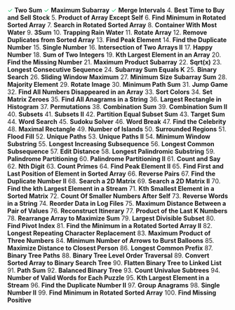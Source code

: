 <span style="color:#19c96b">&check;</span> **Two Sum**
<span style="color:#19c96b">&check;</span> **Maximum Subarray**
<span style="color:#19c96b">&check;</span> **Merge Intervals**
4. **Best Time to Buy and Sell Stock**
5. **Product of Array Except Self**
6. **Find Minimum in Rotated Sorted Array**
7. **Search in Rotated Sorted Array**
8. **Container With Most Water**
9. **3Sum**
10. **Trapping Rain Water**
11. **Rotate Array**
12. **Remove Duplicates from Sorted Array**
13. **Find Peak Element**
14. **Find the Duplicate Number**
15. **Single Number**
16. **Intersection of Two Arrays II**
17. **Happy Number**
18. **Sum of Two Integers**
19. **Kth Largest Element in an Array**
20. **Find the Missing Number**
21. **Maximum Product Subarray**
22. **Sqrt(x)**
23. **Longest Consecutive Sequence**
24. **Subarray Sum Equals K**
25. **Binary Search**
26. **Sliding Window Maximum**
27. **Minimum Size Subarray Sum**
28. **Majority Element**
29. **Rotate Image**
30. **Minimum Path Sum**
31. **Jump Game**
32. **Find All Numbers Disappeared in an Array**
33. **Sort Colors**
34. **Set Matrix Zeroes**
35. **Find All Anagrams in a String**
36. **Largest Rectangle in Histogram**
37. **Permutations**
38. **Combination Sum**
39. **Combination Sum II**
40. **Subsets**
41. **Subsets II**
42. **Partition Equal Subset Sum**
43. **Target Sum**
44. **Word Search**
45. **Sudoku Solver**
46. **Word Break**
47. **Find the Celebrity**
48. **Maximal Rectangle**
49. **Number of Islands**
50. **Surrounded Regions**
51. **Flood Fill**
52. **Unique Paths**
53. **Unique Paths II**
54. **Minimum Window Substring**
55. **Longest Increasing Subsequence**
56. **Longest Common Subsequence**
57. **Edit Distance**
58. **Longest Palindromic Substring**
59. **Palindrome Partitioning**
60. **Palindrome Partitioning II**
61. **Count and Say**
62. **Nth Digit**
63. **Count Primes**
64. **Find Peak Element II**
65. **Find First and Last Position of Element in Sorted Array**
66. **Reverse Pairs**
67. **Find the Duplicate Number II**
68. **Search a 2D Matrix**
69. **Search a 2D Matrix II**
70. **Find the kth Largest Element in a Stream**
71. **Kth Smallest Element in a Sorted Matrix**
72. **Count Of Smaller Numbers After Self**
73. **Reverse Words in a String**
74. **Reorder Data in Log Files**
75. **Maximum Distance Between a Pair of Values**
76. **Reconstruct Itinerary**
77. **Product of the Last K Numbers**
78. **Rearrange Array to Maximize Sum**
79. **Largest Divisible Subset**
80. **Find Pivot Index**
81. **Find the Minimum in a Rotated Sorted Array II**
82. **Longest Repeating Character Replacement**
83. **Maximum Product of Three Numbers**
84. **Minimum Number of Arrows to Burst Balloons**
85. **Maximize Distance to Closest Person**
86. **Longest Common Prefix**
87. **Binary Tree Paths**
88. **Binary Tree Level Order Traversal**
89. **Convert Sorted Array to Binary Search Tree**
90. **Flatten Binary Tree to Linked List**
91. **Path Sum**
92. **Balanced Binary Tree**
93. **Count Univalue Subtrees**
94. **Number of Valid Words for Each Puzzle**
95. **Kth Largest Element in a Stream**
96. **Find the Duplicate Number II**
97. **Group Anagrams**
98. **Single Number II**
99. **Find Minimum in Rotated Sorted Array**
100. **Find Missing Positive**